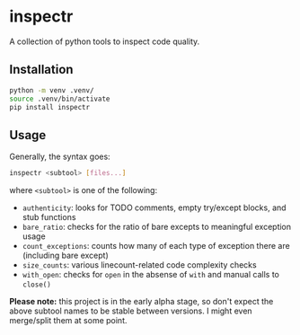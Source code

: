 # inspectr
A collection of python tools to inspect code quality.

## Installation
```bash
python -m venv .venv/
source .venv/bin/activate
pip install inspectr
```

## Usage
Generally, the syntax goes:
```bash
inspectr <subtool> [files...]
```
where `<subtool>` is one of the following:

- `authenticity`: looks for TODO comments, empty try/except blocks, and stub functions
- `bare_ratio`: checks for the ratio of bare excepts to meaningful exception usage
- `count_exceptions`: counts how many of each type of exception there are (including bare except)
- `size_counts`: various linecount-related code complexity checks
- `with_open`: checks for `open` in the absense of `with` and manual calls to `close()`

**Please note:** this project is in the early alpha stage, so don't expect the above subtool names 
to be stable between versions. I might even merge/split them at some point.